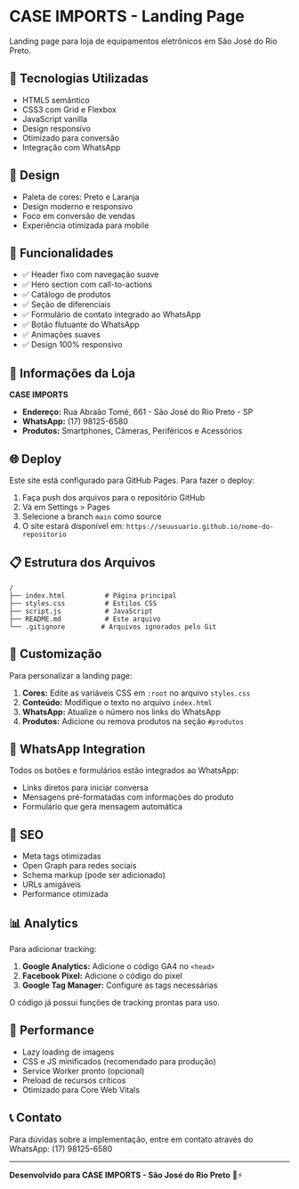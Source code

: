 # CASE IMPORTS - Landing Page

Landing page para loja de equipamentos eletrônicos em São José do Rio Preto.

## 🚀 Tecnologias Utilizadas

- HTML5 semântico
- CSS3 com Grid e Flexbox
- JavaScript vanilla
- Design responsivo
- Otimizado para conversão
- Integração com WhatsApp

## 🎨 Design

- Paleta de cores: Preto e Laranja
- Design moderno e responsivo
- Foco em conversão de vendas
- Experiência otimizada para mobile

## 📱 Funcionalidades

- ✅ Header fixo com navegação suave
- ✅ Hero section com call-to-actions
- ✅ Catálogo de produtos
- ✅ Seção de diferenciais
- ✅ Formulário de contato integrado ao WhatsApp
- ✅ Botão flutuante do WhatsApp
- ✅ Animações suaves
- ✅ Design 100% responsivo

## 🏪 Informações da Loja

**CASE IMPORTS**
- **Endereço:** Rua Abraão Tomé, 661 - São José do Rio Preto - SP
- **WhatsApp:** (17) 98125-6580
- **Produtos:** Smartphones, Câmeras, Periféricos e Acessórios

## 🌐 Deploy

Este site está configurado para GitHub Pages. Para fazer o deploy:

1. Faça push dos arquivos para o repositório GitHub
2. Vá em Settings > Pages
3. Selecione a branch `main` como source
4. O site estará disponível em: `https://seuusuario.github.io/nome-do-repositorio`

## 📋 Estrutura dos Arquivos

```
/
├── index.html          # Página principal
├── styles.css          # Estilos CSS
├── script.js           # JavaScript
├── README.md           # Este arquivo
└── .gitignore         # Arquivos ignorados pelo Git
```

## 🔧 Customização

Para personalizar a landing page:

1. **Cores:** Edite as variáveis CSS em `:root` no arquivo `styles.css`
2. **Conteúdo:** Modifique o texto no arquivo `index.html`
3. **WhatsApp:** Atualize o número nos links do WhatsApp
4. **Produtos:** Adicione ou remova produtos na seção `#produtos`

## 📱 WhatsApp Integration

Todos os botões e formulários estão integrados ao WhatsApp:
- Links diretos para iniciar conversa
- Mensagens pré-formatadas com informações do produto
- Formulário que gera mensagem automática

## 🎯 SEO

- Meta tags otimizadas
- Open Graph para redes sociais
- Schema markup (pode ser adicionado)
- URLs amigáveis
- Performance otimizada

## 📊 Analytics

Para adicionar tracking:

1. **Google Analytics:** Adicione o código GA4 no `<head>`
2. **Facebook Pixel:** Adicione o código do pixel
3. **Google Tag Manager:** Configure as tags necessárias

O código já possui funções de tracking prontas para uso.

## 🚀 Performance

- Lazy loading de imagens
- CSS e JS minificados (recomendado para produção)
- Service Worker pronto (opcional)
- Preload de recursos críticos
- Otimizado para Core Web Vitals

## 📞 Contato

Para dúvidas sobre a implementação, entre em contato através do WhatsApp: (17) 98125-6580

---

**Desenvolvido para CASE IMPORTS - São José do Rio Preto** 🛒⚡